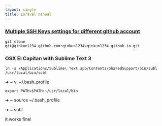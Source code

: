 ```yaml
---
layout: single
title: Laravel manual
---
```


### [Multiple SSH Keys settings for different github account](https://gist.github.com/jexchan/2351996)

	git clone git@qinkun1234.github.com:qinkun1234/qinkun1234.github.io.git

### OSX El Capitan with Sublime Text 3

  	ln -s /Applications/Sublime\ Text.app/Contents/SharedSupport/bin/subl /usr/local/bin/subl

  ➜  ~ vi ~/.bash_profile

  	export PATH=$PATH:~/usr/local/bin

  ➜  ~ source ~/.bash_profile

  ➜  ~ subl

  it works fine!
